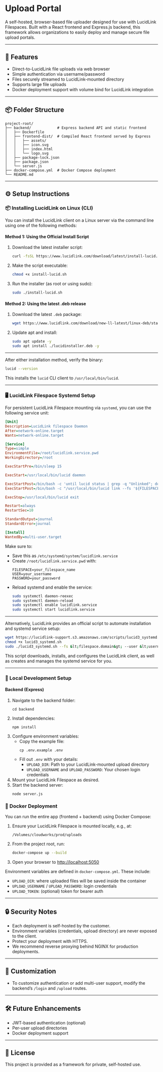 # Upload Portal

A self-hosted, browser-based file uploader designed for use with LucidLink Filespaces. Built with a React frontend and Express.js backend, this framework allows organizations to easily deploy and manage secure file upload portals.

---

## 🚀 Features

- Direct-to-LucidLink file uploads via web browser
- Simple authentication via username/password
- Files securely streamed to LucidLink-mounted directory
- Supports large file uploads
- Docker deployment support with volume bind for LucidLink integration

---

## 📦 Folder Structure

```
project-root/
├── backend/            # Express backend API and static frontend
│   ├── Dockerfile
│   ├── frontend-dist/  # Compiled React frontend served by Express
│   │   ├── assets/
│   │   ├── icon.svg
│   │   ├── index.html
│   │   └── logo.svg
│   ├── package-lock.json
│   ├── package.json
│   └── server.js
├── docker-compose.yml  # Docker Compose deployment
└── README.md
```

---

## ⚙️ Setup Instructions

### 📦 Installing LucidLink on Linux (CLI)

You can install the LucidLink client on a Linux server via the command line using one of the following methods:

#### **Method 1: Using the Official Install Script**

1. Download the latest installer script:
   ```bash
   curl -fsSL https://www.lucidlink.com/download/latest/install-lucid.sh -o install-lucid.sh
   ```
2. Make the script executable:
   ```bash
   chmod +x install-lucid.sh
   ```
3. Run the installer (as root or using sudo):
   ```bash
   sudo ./install-lucid.sh
   ```

#### **Method 2: Using the latest .deb release**

1. Download the latest `.deb` package:
   ```bash
   wget https://www.lucidlink.com/download/new-ll-latest/linux-deb/stable/ -O lucidinstaller.deb
   ```
2. Update apt and install:
   ```bash
   sudo apt update -y
   sudo apt install ./lucidinstaller.deb -y
   ```

---

After either installation method, verify the binary:

```bash
lucid --version
```

This installs the `lucid` CLI client to `/usr/local/bin/lucid`.

---

### 🖥️ LucidLink Filespace Systemd Setup

For persistent LucidLink Filespace mounting via `systemd`, you can use the following service unit:

```ini
[Unit]
Description=LucidLink filespace Daemon
After=network-online.target
Wants=network-online.target

[Service]
Type=simple
EnvironmentFile=/root/lucidlink.service.pwd
WorkingDirectory=/root

ExecStartPre=/bin/sleep 15

ExecStart=/usr/local/bin/lucid daemon

ExecStartPost=/bin/bash -c 'until lucid status | grep -q "Unlinked"; do sleep 1; done'
ExecStartPost=/bin/bash -c "/usr/local/bin/lucid link --fs '${FILESPACE}' --user '${USER}' --password '${PASSWORD}' --mount-point /media/filespace"

ExecStop=/usr/local/bin/lucid exit

Restart=always
RestartSec=10

StandardOutput=journal
StandardError=journal

[Install]
WantedBy=multi-user.target
```

Make sure to:

- Save this as `/etc/systemd/system/lucidlink.service`
- Create `/root/lucidlink.service.pwd` with:
  ```
  FILESPACE=your_filespace_name
  USER=your_username
  PASSWORD=your_password
  ```
- Reload systemd and enable the service:
  ```bash
  sudo systemctl daemon-reexec
  sudo systemctl daemon-reload
  sudo systemctl enable lucidlink.service
  sudo systemctl start lucidlink.service
  ```

---

Alternatively, LucidLink provides an official script to automate installation and systemd service setup:

```bash
wget https://lucidlink-support.s3.amazonaws.com/scripts/lucid3_systemd.sh -O lucid3_systemd.sh
chmod +x lucid3_systemd.sh
sudo ./lucid3_systemd.sh --fs &lt;filespace.domain&gt; --user &lt;username&gt; --password &lt;password&gt; --mount-point /media/filespace
```

This script downloads, installs, and configures the LucidLink client, as well as creates and manages the systemd service for you.

---

### 🧱 Local Development Setup

#### Backend (Express)

1. Navigate to the backend folder:
   ```
   cd backend
   ```
2. Install dependencies:
   ```
   npm install
   ```
3. Configure environment variables:
   - Copy the example file:
     ```
     cp .env.example .env
     ```
   - Fill out `.env` with your details:
     - `UPLOAD_DIR`: Path to your LucidLink-mounted upload directory
     - `UPLOAD_USERNAME` and `UPLOAD_PASSWORD`: Your chosen login credentials
4. Mount your LucidLink Filespace as desired.
5. Start the backend server:
   ```
   node server.js
   ```

### 🐳 Docker Deployment

You can run the entire app (frontend + backend) using Docker Compose:

1. Ensure your LucidLink Filespace is mounted locally, e.g., at:

   ```
   /Volumes/cloudworks/prod/uploads
   ```

2. From the project root, run:

   ```bash
   docker-compose up --build
   ```

3. Open your browser to [http://localhost:5050](http://localhost:5050)

Environment variables are defined in `docker-compose.yml`. These include:

- `UPLOAD_DIR`: where uploaded files will be saved inside the container
- `UPLOAD_USERNAME` / `UPLOAD_PASSWORD`: login credentials
- `UPLOAD_TOKEN`: (optional) token for bearer auth

---

## 🔒 Security Notes

- Each deployment is self-hosted by the customer.
- Environment variables (credentials, upload directory) are never exposed to the client.
- Protect your deployment with HTTPS.
- We recommend reverse proxying behind NGINX for production deployments.

---

## 📁 Customization

- To customize authentication or add multi-user support, modify the backend’s `/login` and `/upload` routes.

---

## 🛠 Future Enhancements

- JWT-based authentication (optional)
- Per-user upload directories
- Docker deployment support

---

## 📜 License

This project is provided as a framework for private, self-hosted use.
